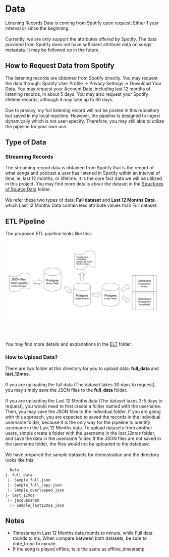 # Data
Listening Records Data is coming from Spotify upon request: Either 1 year interval or since the beginning.
<br><br>
Currently, we are only support the attributes offered by Spotify. The data provided from Spotify does not have sufficient attribute data on songs' metadata. It may be followed up in the future.

## How to Request Data from Spotify
The listening records are obtained from Spotify directly. You may request the data through: Spotify User Profile -> Privacy Settings -> Download Your Data. You may request your Account Data, including last 12 months of listening records, in about 5 days. You may also request your Spotify lifetime records, although it may take up to 30 days.
<br><br>
Due to privacy, my full listening record will not be posted in this repository but saved in my local machine. However, the pipeline is designed to ingest dynamically which is not user-specify. Therefore, you may still able to utilize the pipeline for your own use.

## Type of Data
### Streaming Records
The streaming record data is obtained from Spotify that is the record of what songs and podcast a user has listened in Spotify within an interval of time, ie, last 12 months, or lifetime. It is the core fact data we will be utilized in this project. You may find more details about the dataset in the [Structures of Source Data](/Structure) folder.
<br><br>
We refer these two types of data: <b>Full dataset</b> and <b>Last 12 Months Data</b>, which Last 12 Months Data contain less attribute values than Full dataset.

## ETL Pipeline
The proposed ETL pipeline looks like this:
<img src=etl_pipeline.png>

<br><br>
You may find more details and explanations in the [ELT](/ELT) folder.


### How to Upload Data?
There are two folder at this directory for you to upload data: <b>full_data</b> and <b>last_12mos</b>.
<br><br>
If you are uploading the full data (The dataset takes 30 days to request), you may simply save the JSON files to the <b>full_data</b> folder.
<br><br>
If you are uploading the Last 12 Months data (The dataset takes 3-5 days to request), you would need to first create a folder named with the username. Then, you may save the JSON files to the individual folder. If you are going with this approach, you are expected to saved the records in the individual username folder, because it is the only way for the pipeline to identify username in the Last 12 Months data. To upload datasets from another users, simple create a folder with the username in the <i>last_12mos</i> folder, and save the data in the username folder. If the JSON files are not saved in the username folder, the files would not be uploaded to the database.
<br><br>
We have prepared the sample datasets for demostration and the directory looks like this:

```
- Data
|- full_data
 |- Sample_full.json
 |- Sample_full_copy.json
 |- Sample_overlapped.json
|- last_12mos
 |- jacquessham
  |- Sample_last12mos.json
```


## Notes
* Timestamp in Last 12 Months data rounds to minute, while Full data rounds to ms. When compare between both datasets, be sure to date_trunc to minute.
* If the song is played offline, ts is the same as offline_timestamp